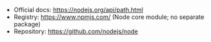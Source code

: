 - Official docs: https://nodejs.org/api/path.html
- Registry: https://www.npmjs.com/ (Node core module; no separate package)
- Repository: https://github.com/nodejs/node